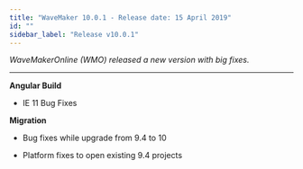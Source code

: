 ```yaml
---
title: "WaveMaker 10.0.1 - Release date: 15 April 2019"
id: ""
sidebar_label: "Release v10.0.1"
---
```

*WaveMakerOnline (WMO) released a new version with big fixes.*

---

**Angular Build**

*   IE 11 Bug Fixes

**Migration**

*   Bug fixes while upgrade from 9.4 to 10
    
*   Platform fixes to open existing 9.4 projects